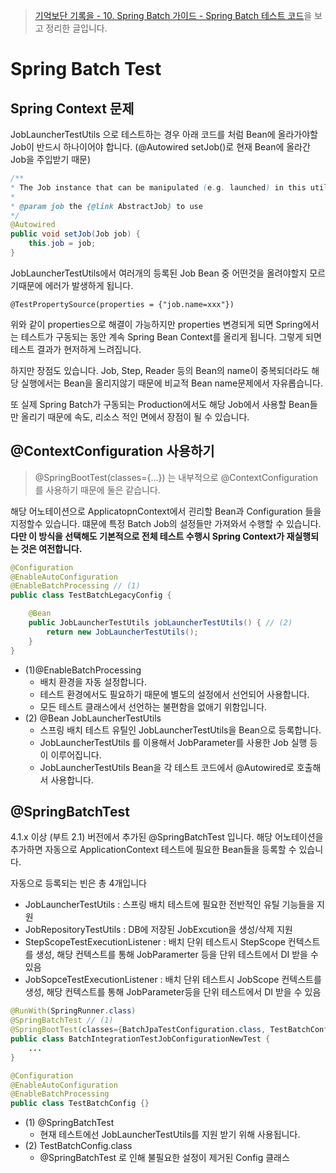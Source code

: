 > [기억보단 기록을 - 10. Spring Batch 가이드 - Spring Batch 테스트 코드](https://jojoldu.tistory.com/455)을 보고 정리한 글입니다.

# Spring Batch Test

## Spring Context 문제

JobLauncherTestUtils 으로 테스트하는 경우 아래 코드를 처럼 Bean에 올라가야할 Job이 반드시 하나이어야 합니다. (@Autowired setJob()로 현재 Bean에 올라간 Job을 주입받기 때문)

```java
/**
* The Job instance that can be manipulated (e.g. launched) in this utility.
* 
* @param job the {@link AbstractJob} to use
*/
@Autowired
public void setJob(Job job) {
	this.job = job;
}
```
JobLauncherTestUtils에서 여러개의 등록된 Job Bean 중 어떤것을 올려야할지 모르기때문에 에러가 발생하게 됩니다.


```
@TestPropertySource(properties = {"job.name=xxx"})
```
위와 같이 properties으로 해결이 가능하지만 properties 변경되게 되면 Spring에서는 테스트가 구동되는 동안 계속 Spring Bean Context를 올리게 됩니다. 그렇게 되면 테스트 결과가 현저하게 느려집니다.

하지만 장점도 있습니다. Job, Step, Reader 등의 Bean의 name이 중복되더라도 해당 실행에서는 Bean을 올리지않기 때문에 비교적 Bean name문제에서 자유롭습니다.

또 실제 Spring Batch가 구동되는 Production에서도 해당 Job에서 사용할 Bean들만 올리기 때문에 속도, 리소스 적인 면에서 장점이 될 수 있습니다.

## @ContextConfiguration 사용하기
> @SpringBootTest(classes={...}) 는 내부적으로 @ContextConfiguration를 사용하기 때문에 둘은 같습니다.

해당 어노테이션으로 ApplicatopnContext에서 괸리할 Bean과 Configuration 들을 지정할수 있습니다. 떄문에 특정 Batch Job의 설정들만 가져와서 수행할 수 있습니다. **다만 이 방식을 선택해도 기본적으로 전체 테스트 수행시 Spring Context가 재실행되는 것은 여전합니다.**

```java
@Configuration
@EnableAutoConfiguration
@EnableBatchProcessing // (1)
public class TestBatchLegacyConfig {

    @Bean
    public JobLauncherTestUtils jobLauncherTestUtils() { // (2)
        return new JobLauncherTestUtils();
    }
}
```
* (1)@EnableBatchProcessing
  * 배치 환경을 자동 설정합니다.
  * 테스트 환경에서도 필요하기 때문에 별도의 설정에서 선언되어 사용합니다.
  * 모든 테스트 클래스에서 선언하는 불편함을 없애기 위함입니다.
* (2) @Bean JobLauncherTestUtils
  * 스프링 배치 테스트 유틸인 JobLauncherTestUtils을 Bean으로 등록합니다.
  * JobLauncherTestUtils 를 이용해서 JobParameter를 사용한 Job 실행 등이 이루어집니다.
  * JobLauncherTestUtils Bean을 각 테스트 코드에서 @Autowired로 호출해서 사용합니다.


## @SpringBatchTest
4.1.x 이상 (부트 2.1) 버전에서 추가된 @SpringBatchTest 입니다. 해당 어노테이션을 추가하면 자동으로 ApplicationContext 테스트에 필요한 Bean들을 등록할 수 있습니다.

자동으로 등록되는 빈은 총 4개입니다

* JobLauncherTestUtils : 스프링 배치 테스트에 필요한 전반적인 유틸 기능들을 지원
* JobRepositoryTestUtils : DB에 저장된 JobExcution을 생성/삭제 지원
* StepScopeTestExecutionListener : 배치 단위 테스트시 StepScope 컨텍스트를 생성, 해당 컨텍스트를 통해 JobParamerter 등을 단위 테스트에서 DI 받을 수 있음
* JobSopceTestExecutionListener : 배치 단위 테스트시 JobScope 컨텍스트를 생성, 해당 컨텍스트를 통해 JobParameter등을 단위 테스트에서 DI 받을 수 있음

```java
@RunWith(SpringRunner.class)
@SpringBatchTest // (1)
@SpringBootTest(classes={BatchJpaTestConfiguration.class, TestBatchConfig.class}) // (2)
public class BatchIntegrationTestJobConfigurationNewTest {
    ...
}

@Configuration
@EnableAutoConfiguration
@EnableBatchProcessing
public class TestBatchConfig {}
```

* (1) @SpringBatchTest
  * 현재 테스트에선 JobLauncherTestUtils를 지원 받기 위해 사용됩니다.
* (2) TestBatchConfig.class
  * @SpringBatchTest 로 인해 불필요한 설정이 제거된 Config 클래스